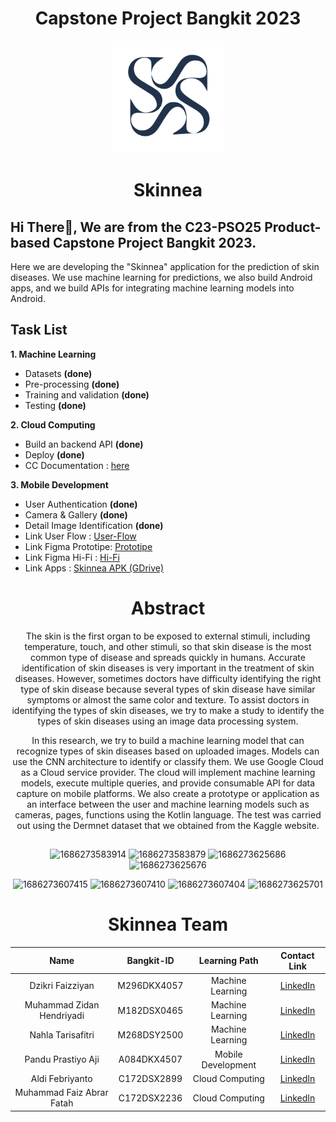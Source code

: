 <h1 align="center">Capstone Project Bangkit 2023</h1>

<p align="center">
  <img src="image/logo-0.png" alt="skinnea logo" height="180" />
</p>

<h1 align="center">Skinnea</h1>

<h2 align="left">Hi There👋, We are from the C23-PSO25 Product-based Capstone Project Bangkit 2023.</h2>
<p align="left">Here we are developing the "Skinnea" application for the prediction of skin diseases. We use machine learning for predictions, we also build Android apps, and we build APIs for integrating machine learning models into Android.</p>

<p align="left">
</p>


## **Task List**
**1. Machine Learning**
  * Datasets **(done)** 
  * Pre-processing **(done)**
  * Training and validation **(done)**
  * Testing **(done)**

**2. Cloud Computing**
  * Build an backend API **(done)**
  * Deploy **(done)**
  * CC Documentation : [here](https://github.com/Skinnea/project/tree/main/CC)

**3. Mobile Development**
  * User Authentication **(done)**
  * Camera & Gallery **(done)**
  * Detail Image Identification **(done)**
  * Link User Flow : [User-Flow](https://drive.google.com/file/d/1j-gMCJbzsQpi-5Ya2t2-SWh4vnB0w0Wp/view?usp=sharing)
  * Link Figma Prototipe: [Prototipe](https://www.figma.com/proto/EnUkq1tXmxfazQ7Uikmft5/Project-Capstone?type=design&node-id=35-117&scaling=scale-down&page-id=0%3A1&starting-point-node-id=35%3A117)
  * Link Figma Hi-Fi : [Hi-Fi](https://www.figma.com/file/EnUkq1tXmxfazQ7Uikmft5/Project-Capstone?type=design&node-id=0%3A1&t=jEphhzbAV2ql0IG2-1)
  * Link Apps : [Skinnea APK (GDrive)](https://drive.google.com/file/d/1CWNUyfLWHj1oNkrgvjzD5fcBpycawuOS/view?usp=share_link)
  
 <h1 align="center">Abstract</h1>

<div align="center">
The skin is the first organ to be exposed to external stimuli, including temperature, touch, and other stimuli, so that skin disease is the most common type of disease and spreads quickly in humans. Accurate identification of skin diseases is very important in the treatment of skin diseases. However, sometimes doctors have difficulty identifying the right type of skin disease because several types of skin disease have similar symptoms or almost the same color and texture. To assist doctors in identifying the types of skin diseases, we try to make a study to identify the types of skin diseases using an image data processing system.

In this research, we try to build a machine learning model that can recognize types of skin diseases based on uploaded images. Models can use the CNN architecture to identify or classify them. We use Google Cloud as a Cloud service provider. The cloud will implement machine learning models, execute multiple queries, and provide consumable API  for data capture on mobile platforms. We also create a prototype or application as an interface between the user and machine learning models such as cameras, pages, functions using the Kotlin language. The test was carried out using the Dermnet dataset that we obtained from the Kaggle website.

## 
![1686273583914](https://github.com/Skinnea/project/assets/46983155/5c74dba6-ffad-4e5a-96c6-90878ba77dc4)
![1686273583879](https://github.com/Skinnea/project/assets/46983155/d6bfa2cf-5b46-4526-966e-b63f0fb2c576)
![1686273625686](https://github.com/Skinnea/project/assets/46983155/08700e03-454a-4e83-94d6-acd961fa7969)
![1686273625676](https://github.com/Skinnea/project/assets/46983155/58480a90-5a8d-4099-9907-ce03b4d442c2)

 ![1686273607415](https://github.com/Skinnea/project/assets/46983155/f09886a3-d145-49cc-8e5d-e048acb68344)
![1686273607410](https://github.com/Skinnea/project/assets/46983155/0ef2da9b-3968-4f29-a23d-e0b441dc8055)
![1686273607404](https://github.com/Skinnea/project/assets/46983155/46590d73-fd91-4a09-9487-4935f1fe3efd)
![1686273625701](https://github.com/Skinnea/project/assets/46983155/d489b2ba-c2a0-4932-b7c9-1e9cc2782bf4)

<h1 align="center">Skinnea Team</h1>

|              Name              | Bangkit-ID  |   Learning Path    |                             Contact Link                                  |
| :----------------------------: | :--------:  | :----------------: | :----------------------------------------------------------------------:  |
|        Dzikri Faizziyan        | M296DKX4057 |  Machine Learning  |[LinkedIn](https://www.linkedin.com/in/dzikri-faizziyan-9b4796202)         |
|   Muhammad Zidan Hendriyadi    | M182DSX0465 |  Machine Learning  |[LinkedIn](https://www.linkedin.com/in/muhammad-zidan-hendriyadi-3a248b234)|
|       Nahla Tarisafitri        | M268DSY2500 |  Machine Learning  |[LinkedIn](https://www.linkedin.com/in/nahlatafi)                          |
|       Pandu Prastiyo Aji       | A084DKX4507 | Mobile Development |[LinkedIn](https://www.linkedin.com/in/pandu-prastiyo-aji-3082491b0)       |
|         Aldi Febriyanto        | C172DSX2899 |  Cloud Computing   |                 [LinkedIn](https://www.linkedin.com/in/aldi-febriyanto)   |
|    Muhammad Faiz Abrar Fatah   | C172DSX2236 |  Cloud Computing   |                 [LinkedIn](https://www.linkedin.com/in/muhfaiz)           |
</div>
